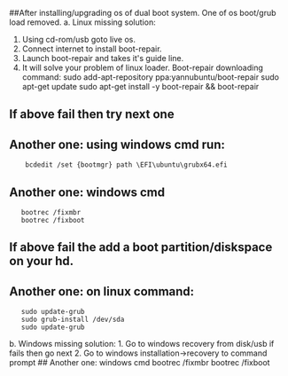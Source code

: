 ##After installing/upgrading os of dual boot system. One of os boot/grub load removed.
a. Linux missing solution:
   1. Using cd-rom/usb goto live os.
   2. Connect internet to install boot-repair.
   3. Launch boot-repair and takes it's guide line.
   4. It will solve your problem of linux loader.
   Boot-repair downloading command:
      sudo add-apt-repository ppa:yannubuntu/boot-repair
      sudo apt-get update
      sudo apt-get install -y boot-repair && boot-repair
   
   ## If above fail then try next one
   ## Another one: using windows cmd run:
        bcdedit /set {bootmgr} path \EFI\ubuntu\grubx64.efi
   ## Another one: windows cmd
       bootrec /fixmbr
       bootrec /fixboot
       
   ## If above fail the add a boot partition/diskspace on your hd.
   ## Another one: on linux command:
       sudo update-grub
       sudo grub-install /dev/sda
       sudo update-grub
       
   
 b. Windows missing solution:
    1. Go to windows recovery from disk/usb if fails then go next
    2. Go to windows installation->recovery to command prompt
      ## Another one: windows cmd
         bootrec /fixmbr
         bootrec /fixboot

